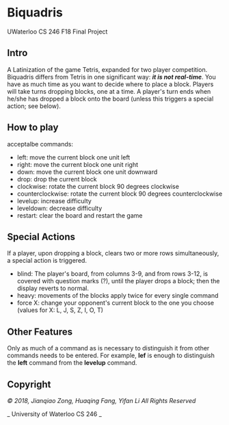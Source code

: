 # Biquadris
UWaterloo CS 246 F18 Final Project

## Intro
A Latinization of the game Tetris, expanded for two player competition.
Biquadris differs from Tetris in one significant way: **_it is not real-time_**. You have as much time
as you want to decide where to place a block. Players will take turns dropping blocks, one at a
time. A player's turn ends when he/she has dropped a block onto the board (unless this triggers
a special action; see below).

## How to play 
acceptalbe commands:  
- left: move the current block one unit left
- right: move the current block one unit right 
- down: move the current block one unit downward
- drop: drop the current block
- clockwise: rotate the current block 90 degrees clockwise
- counterclockwise: rotate the current block 90 degrees counterclockwise
- levelup: increase difficulty
- leveldown: decrease difficulty
- restart: clear the board and restart the game

## Special Actions
If a player, upon dropping a block, clears two or more rows simultaneously, a special action is
triggered.  
- blind: The player's board, from columns 3-9, and from rows 3-12, is covered with question marks (?), until the player drops a block; then the display reverts to normal.
- heavy: movements of the blocks apply twice for every single command
- force X: change your opponent's current block to the one you choose
    (values for X: L, J, S, Z, I, O, T)
    
## Other Features
  Only as much of a command as is necessary to distinguish it from other commands needs to be
entered. For example, **lef** is enough to distinguish the **left** command from the **levelup** command.

## Copyright
_© 2018, Jianqiao Zong, Huaqing Fang, Yifan Li All Rights Reserved_

_ University of Waterloo CS 246 _

